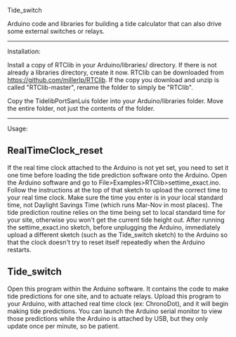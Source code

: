 Tide_switch

Arduino code and libraries for building a tide calculator that can
also drive some external switches or relays.

-----------------------------------------------
Installation:

Install a copy of RTClib in your Arduino/libraries/ directory. 
If there is not already a libraries directory, create it now. 
RTClib can be downloaded from https://github.com/millerlp/RTClib. 
If the copy you download and unzip is called "RTClib-master", 
rename the folder to simply be "RTClib".

Copy the TidelibPortSanLuis folder into your
Arduino/libraries folder. Move the entire folder, not just the
contents of the folder.


----------------------------------------------
Usage:

RealTimeClock_reset
--------------------------
If the real time clock attached to the Arduino is not yet set, 
you need to set it one time before loading the tide prediction 
software onto the Arduino. Open the Arduino software and go to 
File>Examples>RTClib>settime_exact.ino. Follow the instructions 
at the top of that sketch to upload the correct time to your 
real time clock. Make sure the time you enter is in your local 
standard time, not Daylight Savings Time (which runs Mar-Nov in 
most places). The tide prediction routine relies on the time 
being set to local standard time for your site, otherwise you 
won't get the current tide height out. After running the 
settime_exact.ino sketch, before unplugging the Arduino, 
immediately upload a different sketch (such as the Tide_switch 
sketch) to the Arduino so that the clock doesn't try to reset 
itself repeatedly when the Arduino restarts.

Tide_switch
-----------------------
Open this program within the Arduino software. It contains the code to
make tide predictions for one site, and to actuate relays. Upload this 
program to your Arduino, with attached real time clock (ex: ChronoDot), and
it will begin making tide predictions. You can launch the Arduino serial
monitor to view those predictions while the Arduino is attached by USB, 
but they only update once per minute, so be patient. 



